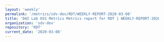 ```yaml
---
layout: 'weekly'
permalink: '/metrics/sdv-dev/RDT/WEEKLY-REPORT-2020-03-08'
title: 'DAI Lab OSS Metrics Metrics report for RDT | WEEKLY-REPORT-2020-03-08'
organization: 'sdv-dev'
repository: 'RDT'
current_date: '2020-03-08'
---
```

